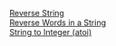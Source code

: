 [Reverse String](https://leetcode.com/problems/reverse-string/ "开始没看到要in-place")  
[Reverse Words in a String](https://leetcode.com/problems/reverse-words-in-a-string/)  
[String to Integer (atoi)](https://leetcode.com/problems/string-to-integer-atoi/ "之前做过一个类似的，但这道题留到以后再解决")
